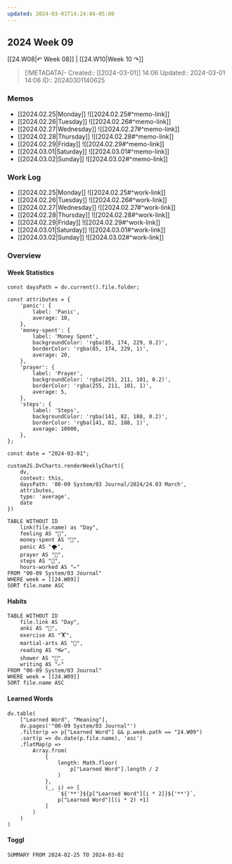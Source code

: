 ```yaml
---
updated: 2024-03-01T14:24:04-05:00
---
```


## 2024 Week 09

[[24.W08|↶ Week 08]] | [[24.W10|Week 10 ↷]]

> [!METADATA]-
> Created:: [[2024-03-01]] 14:06
> Updated:: 2024-03-01 14:06
> ID:: 20240301140625

### Memos

- [[2024.02.25|Monday]]
	![[2024.02.25#^memo-link]]
- [[2024.02.26|Tuesday]]
	![[2024.02.26#^memo-link]]
- [[2024.02.27|Wednesday]]
	![[2024.02.27#^memo-link]]
- [[2024.02.28|Thursday]]
	![[2024.02.28#^memo-link]]
- [[2024.02.29|Friday]]
	![[2024.02.29#^memo-link]]
- [[2024.03.01|Saturday]]
	![[2024.03.01#^memo-link]]
- [[2024.03.02|Sunday]]
	![[2024.03.02#^memo-link]]

### Work Log
- [[2024.02.25|Monday]]
	![[2024.02.25#^work-link]]
- [[2024.02.26|Tuesday]]
	![[2024.02.26#^work-link]]
- [[2024.02.27|Wednesday]]
	![[2024.02.27#^work-link]]
- [[2024.02.28|Thursday]]
	![[2024.02.28#^work-link]]
- [[2024.02.29|Friday]]
	![[2024.02.29#^work-link]]
- [[2024.03.01|Saturday]]
	![[2024.03.01#^work-link]]
- [[2024.03.02|Sunday]]
	![[2024.03.02#^work-link]] 

### Overview

#### Week Statistics

```dataviewjs
const daysPath = dv.current().file.folder;

const attributes = {
	'panic': {
		label: 'Panic',
		average: 10,
	},
	'money-spent': {
		label: 'Money Spent',
		backgroundColor: 'rgba(85, 174, 229, 0.2)',
		borderColor: 'rgba(85, 174, 229, 1)',
		average: 20,
	},
	'prayer': {
		label: 'Prayer',
		backgroundColor: 'rgba(255, 211, 101, 0.2)',
		borderColor: 'rgba(255, 211, 101, 1)',
		average: 5,
	},
	'steps': {
		label: 'Steps',
		backgroundColor: 'rgba(141, 82, 188, 0.2)',
		borderColor: 'rgba(141, 82, 188, 1)',
		average: 10000,
	},
};

const date = "2024-03-01";

customJS.DvCharts.renderWeeklyChart({
	dv,
	context: this,
	daysPath: '00-09 System/03 Journal/2024/24.03 March',
	attributes,
	type: 'average',
	date
})
```

```dataview
TABLE WITHOUT ID
	link(file.name) as "Day",
	feeling AS "💭",
	money-spent AS "💸",
	panic AS "🌪️",
	prayer AS "🙏",
	steps AS "👣",
	hours-worked AS "✏️"
FROM "00-09 System/03 Journal"
WHERE week = [[24.W09]]
SORT file.name ASC
```

#### Habits

```dataview
TABLE WITHOUT ID
	file.link AS "Day",
	anki AS "📇",
	exercise AS "🏋️",
	martial-arts AS "🥋",
	reading AS "👓",
	shower AS "🚿",
	writing AS "✍"
FROM "00-09 System/03 Journal"
WHERE week = [[24.W09]]
SORT file.name ASC
```

#### Learned Words

```dataviewjs
dv.table(
	["Learned Word", "Meaning"],
	dv.pages('"00-09 System/03 Journal"')
	.filter(p => p["Learned Word"] && p.week.path == "24.W09")
	.sort(p => dv.date(p.file.name), 'asc')
	.flatMap(p =>
		Array.from(
			{
				length: Math.floor(
					p["Learned Word"].length / 2
				)
			},
			(_, i) => [
				`${'**'}${p["Learned Word"][i * 2]}${'**'}`,
				p["Learned Word"][(i * 2) +1]
			]
		)
	)
)
```

#### Toggl

```toggl
SUMMARY FROM 2024-02-25 TO 2024-03-02
```
